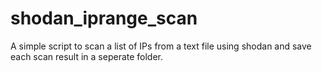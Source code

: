 # shodan_iprange_scan
A simple script to scan a list of IPs from a text file using shodan and save each scan result in a seperate folder.
